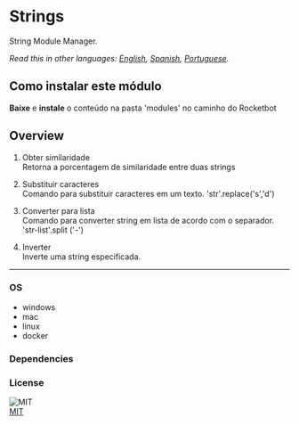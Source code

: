 # Strings
  
String Module Manager.  

*Read this in other languages: [English](README.md), [Spanish](README.es.md), [Portuguese](README.pr.md).*

## Como instalar este módulo
  
__Baixe__ e __instale__ o conteúdo na pasta 'modules' no caminho do Rocketbot  



## Overview


1. Obter similaridade  
Retorna a porcentagem de similaridade entre duas strings

2. Substituir caracteres  
Comando para substituir caracteres em um texto. 'str'.replace('s','d')

3. Converter para lista  
Comando para converter string em lista de acordo com o separador. 'str-list'.split ('-')

4. Inverter  
Inverte uma string especificada.  




----
### OS

- windows
- mac
- linux
- docker

### Dependencies

### License
  
![MIT](https://camo.githubusercontent.com/107590fac8cbd65071396bb4d04040f76cde5bde/687474703a2f2f696d672e736869656c64732e696f2f3a6c6963656e73652d6d69742d626c75652e7376673f7374796c653d666c61742d737175617265)  
[MIT](http://opensource.org/licenses/mit-license.ph)